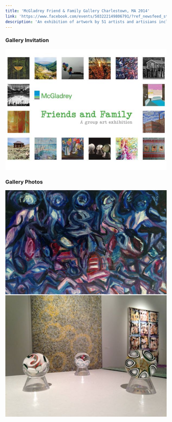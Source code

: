 ```yaml
---
title: 'McGladrey Friend & Family Gallery Charlestown, MA 2014'
link: 'https://www.facebook.com/events/503222149806791/?ref_newsfeed_story_type=regular'
description: 'An exhibition of artwork by 51 artists and artisians including graphite drawing, blown glass, painting, mosaic, quiltmaking, photography, and turned wood.'
---
```


### Gallery Invitation

![Invitation](assets/boston-2014-invitation.jpg)

### Gallery Photos

![Exhibit](assets/boston-2014-1.jpg)
![Exhibit](assets/boston-2014-2.jpg)